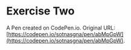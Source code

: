 # Exercise Two

A Pen created on CodePen.io. Original URL: [https://codepen.io/sotnasgna/pen/abMpGpW](https://codepen.io/sotnasgna/pen/abMpGpW).

